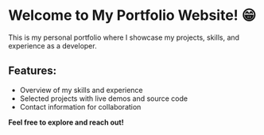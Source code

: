# Welcome to My Portfolio Website! 😁

 This is my personal portfolio where I showcase my projects, skills, and experience as a developer.

##  Features:
- Overview of my skills and experience  
- Selected projects with live demos and source code  
- Contact information for collaboration  

**Feel free to explore and reach out!**
